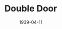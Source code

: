 ---
title: Double Door
date: 1939-04-11
closing_date: 1939-04-14
layout: productions
featured_image: 
image_caption:
image_credit:
playbill: 
category: 
Theatre: Theatre Jacksonville
Venue: Little Theatre
cast:
  Anne Darrow: Margaret Claire Lafferty
  Avery: Elsie Austin
  Caroline Van Bret: Lillian Foster
  Dr. John Sully: Jack Fenton
  Lambert: Joseph Azar
  Louise Mitchell: Mabel Hill Foster
  Mortimer Neff: Karl Higginbotham
  Mr. Chase: Paul Kruse
  Rip Van Bret: Kenneth Godschalk
  Telson: Forney Stafford
  Victoria Van Bret: Elizabeth Howland Foster
  William: Clifford Rogero
crew:
  Director: William Pearce
  Lighting: Roy Hill
  Make-up: Mrs. Everett Dwight
  Props: Mrs. Herbert Swisher
  Staging:
    - P.G. Camp
    - Forney Stafford
    - Joseph Azar
    - Paul Kruse
    - Vincent Bisno
orchestra:
external_links:
---